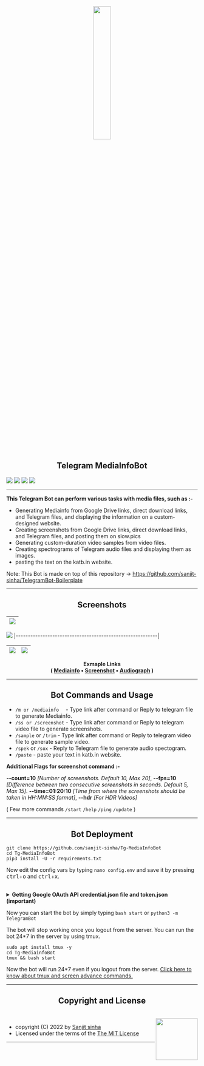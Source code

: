 <div align="center">
<img src="https://graph.org/file/d305c3259ca8d5324ee61.png" align="center" style="width: 30%" />


<h2 align="center">Telegram MediaInfoBot</h2>
</div>

![](https://img.shields.io/github/stars/sanjit-sinha/Tg-MediaInfoBot)
![](https://img.shields.io/github/forks/sanjit-sinha/Tg-MediaInfoBot)
![](https://img.shields.io/github/repo-size/sanjit-sinha/Tg-MediaInfoBot)
![](https://img.shields.io/badge/License-MIT-green.svg)


----

<b> This Telegram Bot can perform various tasks with media files, such as :- </b>

- Generating Mediainfo from Google Drive links, direct download links, and Telegram files, and displaying the information on a custom-designed website.
- Creating screenshots from Google Drive links, direct download links, and Telegram files, and posting them on slow.pics
- Generating custom-duration video samples from video files.
- Creating spectrograms of Telegram audio files and displaying them as images.
- pasting the text on the katb.in website.


Note: This Bot is made on top of this repository -> https://github.com/sanjit-sinha/TelegramBot-Boilerplate 

____

<h2 align="center"> Screenshots </h2> 

![](https://graph.org/file/3f9346b6c369f4222cadb.jpg) |
|----------------------------------------------------------|

![](https://graph.org//file/499ec614796ce14e4cd3c.png)
|----------------------------------------------------------|

| ![](https://graph.org/file/8bcc663207262b45b0e8a.jpg) | ![](https://graph.org/file/9a0d26cb23963d96d28d6.jpg)|
|--------------------------------------------------------|--------------------------------------------------------|

<p align="center"><b>Exmaple Links<br>( <a href="https://mediainfo.deta.dev/ohROIsS5">Mediainfo</a> • <a href="https://slow.pics/c/PiZz4LuS">Screenshot</a> • <a href="https://graph.org//file/499ec614796ce14e4cd3c.png">Audiograph</a> )</b></p>

------

<h2 align="center"> Bot Commands and Usage</h2>

- `/m or /mediainfo  ` - Type link after command or Reply to telegram file to generate Mediainfo.
- `/ss or /screenshot` - Type link after command or Reply to telegram video file to generate screenshots.
- `/sample`  or `/trim` - Type link after command or Reply to telegram video file to generate sample video.
- `/spek` or `/sox`  - Reply to Telegram file to generate audio spectogram.
- `/paste` - paste your text in katb.in website. 

 <b> Additional Flags for screenshot command :- </b>

**--count=10** *[Number of screenshots. Default 10, Max 20]*, 
**--fps=10**  *[Difference between two consecutive screenshots in seconds. Default 5, Max 15]*.
**--time=01:20:10**  *[Time from where the screenshots should be taken in HH:MM:SS format]*,
**--hdr**  *[For HDR Videos]*

 ( Few more commands `/start` `/help` `/ping` `/update` )
 
 _____
 
 <h2 align="center"> Bot Deployment </h2>
 
 ```
git clone https://github.com/sanjit-sinha/Tg-MediaInfoBot
cd Tg-MediaInfoBot
pip3 install -U -r requirements.txt
```

Now edit the config vars by typing `nano config.env` and save it by pressing <kbd>ctrl</kbd>+<kbd>o</kbd> and <kbd>ctrl</kbd>+<kbd>x</kbd>.
<br>
<br>

<details>
<summary><strong>Getting Google OAuth API credential.json file and token.json (important)</strong></summary>
<br>
<ul>
 
<li>

**NOTES**
- You need credentials.json and token.json in root folder for bot to work.
- Old authentication changed, now we can't use bot or replit to generate token.json. You need OS with a local browser. For example `Termux`.
- You can ONLY open the generated link from `token_generator.py` in local browser.

**STEPS**
- Visit the [Google Cloud Console](https://console.developers.google.com/apis/credentials)
- Go to the OAuth Consent tab, fill it, and save.
- Go to the Credentials tab and click Create Credentials -> OAuth Client ID
- Choose Desktop and Create.
- Publish your OAuth consent screen App to prevent **token.json** from expire
- Use the download button to download your credentials.
- Rename that file into credentials.json and move that file to the root of repo.
- Visit [Google API page](https://console.developers.google.com/apis/library)
- Search for Google Drive Api and enable it in Google Cloud Console 
- Finally, run the script from inside of repository 
<br>
 
```
pip3 install google-api-python-client google-auth-httplib2 google-auth-oauthlib
python3 token_generator.py
```
 </ul>
</details>

Now you can start the bot by simply typing `bash start` or `python3 -m TelegramBot`

The bot will stop working once you logout from the server. You can run the bot 24*7 in the server by using tmux.
```
sudo apt install tmux -y
cd Tg-MediainfoBot
tmux && bash start
```
  
Now the bot will run 24*7 even if you logout from the server. [Click here to know about tmux and screen advance commands.](https://grizzled-cobalt-5da.notion.site/Terminal-Multiplexers-to-run-your-command-24-7-3b2f3fd15922411dbb9a46986bd0e116)

_____

  
<h2 align="center">Copyright and License</h1>
<br>
<img src="https://telegra.ph/file/b5850b957f081cfe5f0a6.png" align="right" width="110">

* copyright (C) 2022 by [Sanjit sinha](https://github.com/sanjit-sinha)
* Licensed under the terms of the [The MIT License](https://github.com/sanjit-sinha/Tg-MediaInfoBot/blob/main/LICENSE)


-------

  

